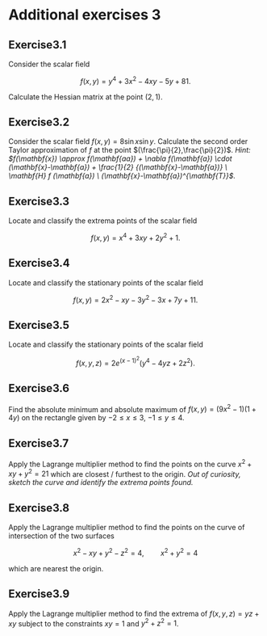 # Additional exercises 3

## Exercise

Consider the scalar field

$$
f(x,y) = y^4 + 3x^2 - 4xy - 5y + 81.
$$

Calculate the Hessian matrix at the point $(2,1)$.

## Exercise

Consider the scalar field $f(x,y) = 8 \sin x \sin y$. Calculate the second order Taylor approximation of $f$ at the point $(\frac{\pi}{2},\frac{\pi}{2})$.
_Hint: $f(\mathbf{x}) \approx f(\mathbf{aa}) + \nabla f(\mathbf{a}) \cdot (\mathbf{x}-\mathbf{a}) + \frac{1}{2} {(\mathbf{x}-\mathbf{a})} \ \mathbf{H} f (\mathbf{a}) \ (\mathbf{x}-\mathbf{a})^{\mathbf{T}}$._

## Exercise

Locate and classify the extrema points of the scalar field

$$
f(x,y) = x^4 + 3 x y + 2 y^2 +1.
$$

## Exercise

Locate and classify the stationary points of the scalar field

$$
f(x,y) = 2x^2 - xy - 3y^2 - 3x +7y +11.
$$

## Exercise

Locate and classify the stationary points of the scalar field

$$
f(x, y, z) = 2e^{(x−1)^2} (y^4 − 4yz + 2z^2).
$$

## Exercise

Find the absolute minimum and absolute maximum of $f(x,y)=(9x^2 − 1)(1 + 4y)$ on the rectangle given by $−2 \leq x \leq 3$, $−1\leq y \leq4$.

## Exercise

Apply the Lagrange multiplier method to find the points on the curve $x^2 + xy + y^2 = 21$ which are closest / furthest to the origin. _Out of curiosity, sketch the curve and identify the extrema points found._

## Exercise

Apply the Lagrange multiplier method to find the points on the curve of intersection of the two surfaces

$$
x^2 - xy + y^2 - z^2 = 4, \quad  \quad x^2 + y^2 =4
$$

which are nearest the origin.

## Exercise

Apply the Lagrange multiplier method to find the extrema of $f(x, y, z) = yz + xy$ subject to the constraints $xy = 1$ and $y^2 + z^2 = 1$.

<style scoped>
h1 {
    counter-reset: h2
}
h2:after {
    counter-increment: h2;
    content: "3." counter(h2) 
}
</style>
